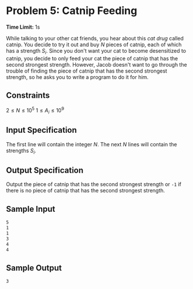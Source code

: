 # Problem 5: Catnip Feeding

**Time Limit:** 1s

While talking to your other cat friends, you hear about this *cat drug* called catnip. You decide to try it out and buy $N$ pieces of catnip, each of which has a strength $S_i$. Since you don't want your cat to become desensitized to catnip, you decide to only feed your cat the piece of catnip that has the second strongest strength. However, Jacob doesn't want to go through the trouble of finding the piece of catnip that has the second strongest strength, so he asks you to write a program to do it for him.

## Constraints

$2 \leq N \leq 10^5$
$1 \leq A_i \leq 10^9$

## Input Specification

The first line will contain the integer $N$. The next $N$ lines will contain the strengths $S_i$.

## Output Specification

Output the piece of catnip that has the second strongest strength or `-1` if there is no piece of catnip that has the second strongest strength.

## Sample Input

```txt
5
1
1
3
4
4
```

## Sample Output

```txt
3
```
